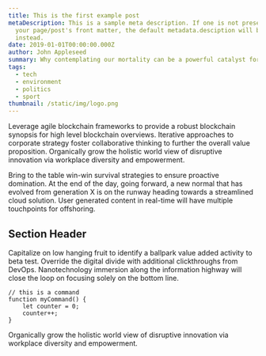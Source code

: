 ```yaml
---
title: This is the first example post
metaDescription: This is a sample meta description. If one is not present in
  your page/post's front matter, the default metadata.desciption will be used
  instead.
date: 2019-01-01T00:00:00.000Z
author: John Appleseed
summary: Why contemplating our mortality can be a powerful catalyst for change
tags:
  - tech
  - environment
  - politics
  - sport
thumbnail: /static/img/logo.png
---
```

Leverage agile blockchain frameworks to provide a robust blockchain synopsis for high level blockchain overviews. Iterative approaches to corporate strategy foster collaborative thinking to further the overall value proposition. Organically grow the holistic world view of disruptive innovation via workplace diversity and empowerment.

Bring to the table win-win survival strategies to ensure proactive domination. At the end of the day, going forward, a new normal that has evolved from generation X is on the runway heading towards a streamlined cloud solution. User generated content in real-time will have multiple touchpoints for offshoring.

## Section Header

Capitalize on low hanging fruit to identify a ballpark value added activity to beta test. Override the digital divide with additional clickthroughs from DevOps. Nanotechnology immersion along the information highway will close the loop on focusing solely on the bottom line.

```text/2-3
// this is a command
function myCommand() {
	let counter = 0;
	counter++;
}
```

Organically grow the holistic world view of disruptive innovation via workplace diversity and empowerment.